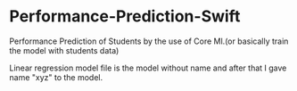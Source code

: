 # Performance-Prediction-Swift
Performance Prediction of Students by the use of Core Ml.(or basically train the model with students data)

Linear regression model file is the model without name and after that I gave name "xyz" to the model.
